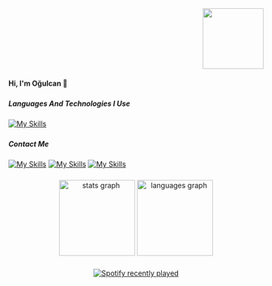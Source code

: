 <div align="right">
  <img height="120" src="https://i.imgflip.com/65efzo.gif"  />
</div>

<h4 align="left">Hi, I'm Oğulcan 👋</h4>

###

<h5 align="left">Languages And Technologies I Use</h5>

###

[![My Skills](https://skillicons.dev/icons?i=js,nodejs,django,docker,py,nextjs,mongodb,mysql,go,nestjs,react)](https://skillicons.dev)



###

<div align="left">
</div>

###

<h5 align="left">Contact Me</h5>

###

[![My Skills](https://skillicons.dev/icons?i=linkedin)](https://www.linkedin.com/in/oğulcanö/)
[![My Skills](https://skillicons.dev/icons?i=discord)](https://www.discord.com/users/1047222762638422137)
[![My Skills](https://skillicons.dev/icons?i=instagram)](https://www.instagram.com/ogulcanztrk)

###

<div align="center">
  <img src="https://github-readme-stats.vercel.app/api?hide_title=false&hide_rank=false&show_icons=true&include_all_commits=true&count_private=true&disable_animations=false&theme=dracula&locale=en&hide_border=false&username=Adonisfx" height="150" alt="stats graph"  />
  <img src="https://github-readme-stats.vercel.app/api/top-langs?locale=en&hide_title=false&layout=compact&card_width=320&langs_count=5&theme=dracula&hide_border=false&username=Adonisfx" height="150" alt="languages graph"  />
</div>
 
### 

<div align="center">
  <a href="https://open.spotify.com/user/31kayuocslfqyumyc6szzc4do6p4">
    <img src="https://spotify-recently-played-readme.vercel.app/api?user=31kayuocslfqyumyc6szzc4do6p4&count=5" alt="Spotify recently played"  />
  </a>
</div>

###
